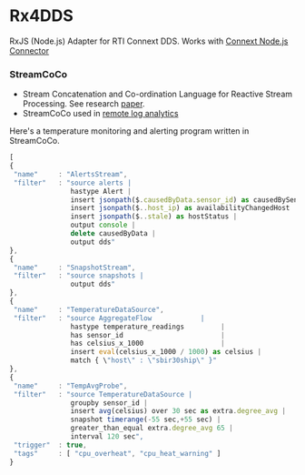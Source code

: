 Rx4DDS
======
RxJS (Node.js) Adapter for RTI Connext DDS. Works with [Connext Node.js Connector](https://github.com/rticommunity/rticonnextdds-connector)

### StreamCoCo

- Stream Concatenation and Co-ordination Language for Reactive Stream Processing. See research [paper](https://community.rti.com/paper/streamcoco-dsl-processing-data-centric-streams-industrial-iot-edge-applications).
- StreamCoCo used in [remote log analytics](http://www.slideshare.net/SumantTambe/remote-log-data-analytics-using-dds-and-rxjs)

Here's a temperature monitoring and alerting program written in StreamCoCo.

```javascript
[
{
 "name"     : "AlertsStream",
 "filter"   : "source alerts |
               hastype Alert |
               insert jsonpath($.causedByData.sensor_id) as causedBySensor |
               insert jsonpath($..host_ip) as availabilityChangedHost |
               insert jsonpath($..stale) as hostStatus |
               output console |
               delete causedByData |
               output dds" 
},
{
 "name"     : "SnapshotStream",
 "filter"   : "source snapshots | 
               output dds"
},
{
 "name"     : "TemperatureDataSource",
 "filter"   : "source AggregateFlow            |
               hastype temperature_readings         |
               has sensor_id                        | 
               has celsius_x_1000                   | 
               insert eval(celsius_x_1000 / 1000) as celsius |
               match { \"host\" : \"sbir30ship\" }"
},
{ 
 "name"     : "TempAvgProbe",
 "filter"   : "source TemperatureDataSource |
               groupby sensor_id | 
               insert avg(celsius) over 30 sec as extra.degree_avg |
               snapshot timerange(-55 sec,+55 sec) |
               greater_than_equal extra.degree_avg 65 |
               interval 120 sec",
 "trigger"  : true,
 "tags"     : [ "cpu_overheat", "cpu_heat_warning" ]
}
```